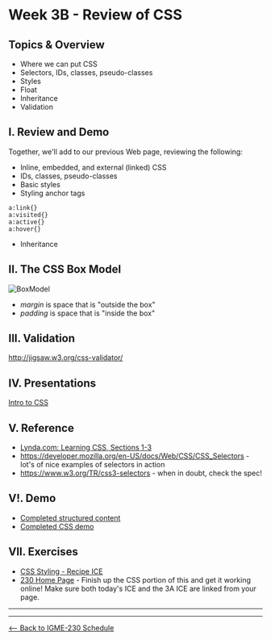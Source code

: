 # Week 3B - Review of CSS

## Topics & Overview
- Where we can put CSS
- Selectors, IDs, classes, pseudo-classes
- Styles
- Float
- Inheritance
- Validation

## I. Review and Demo
Together, we'll add to our previous Web page, reviewing the following:
- Inline, embedded, and external (linked) CSS
- IDs, classes, pseudo-classes
- Basic styles
- Styling anchor tags
```
a:link{}
a:visited{}
a:active{}
a:hover{}
```
- Inheritance

## II. The CSS Box Model
![BoxModel](../other-files/BoxModel.png)

+ *margin* is space that is "outside the box"
+ *padding* is space that is "inside the box"

## III. Validation
http://jigsaw.w3.org/css-validator/

## IV. Presentations
[Intro to CSS](../presentations/CSS-Intro.pdf)

## V. Reference
- [Lynda.com: Learning CSS, Sections 1-3](https://www.lynda.com/CSS-tutorials/CSS-Fundamentals/417645-2.html)
- https://developer.mozilla.org/en-US/docs/Web/CSS/CSS_Selectors - lot's of nice examples of selectors in action
- https://www.w3.org/TR/css3-selectors - when in doubt, check the spec!

## V!. Demo
- [Completed structured content](../other-files/2A_demo-done.zip)
- [Completed CSS demo](../other-files/2B_Demo_Done.zip)

## VII. Exercises
- [CSS Styling - Recipe ICE](../exercises/week-2/Recipe-ICE.zip)
- [230 Home Page](../exercises/week-2/230-home-page.md) - Finish up the CSS portion of this and get it working online! Make sure both today's ICE and the 3A ICE are linked from your page.

<hr><hr>

[<-- Back to IGME-230 Schedule](../schedule.md)
